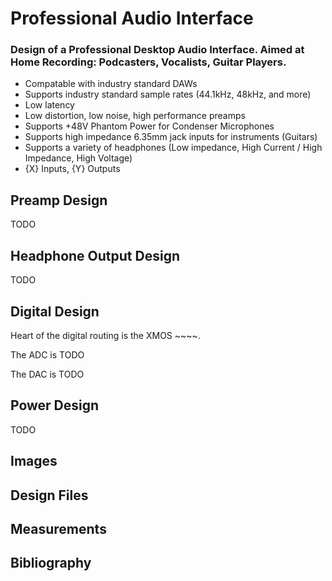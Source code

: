 # Professional Audio Interface
### Design of a Professional Desktop Audio Interface. Aimed at Home Recording: Podcasters, Vocalists, Guitar Players.

- Compatable with industry standard DAWs
- Supports industry standard sample rates (44.1kHz, 48kHz, and more)
- Low latency
- Low distortion, low noise, high performance preamps
- Supports +48V Phantom Power for Condenser Microphones
- Supports high impedance 6.35mm jack inputs for instruments (Guitars)
- Supports a variety of headphones (Low impedance, High Current / High Impedance, High Voltage)
- {X} Inputs, {Y} Outputs

## Preamp Design
TODO

## Headphone Output Design
TODO

## Digital Design
Heart of the digital routing is the XMOS ~~~~.

The ADC is TODO

The DAC is TODO

## Power Design
TODO

## Images
## Design Files
## Measurements
## Bibliography
